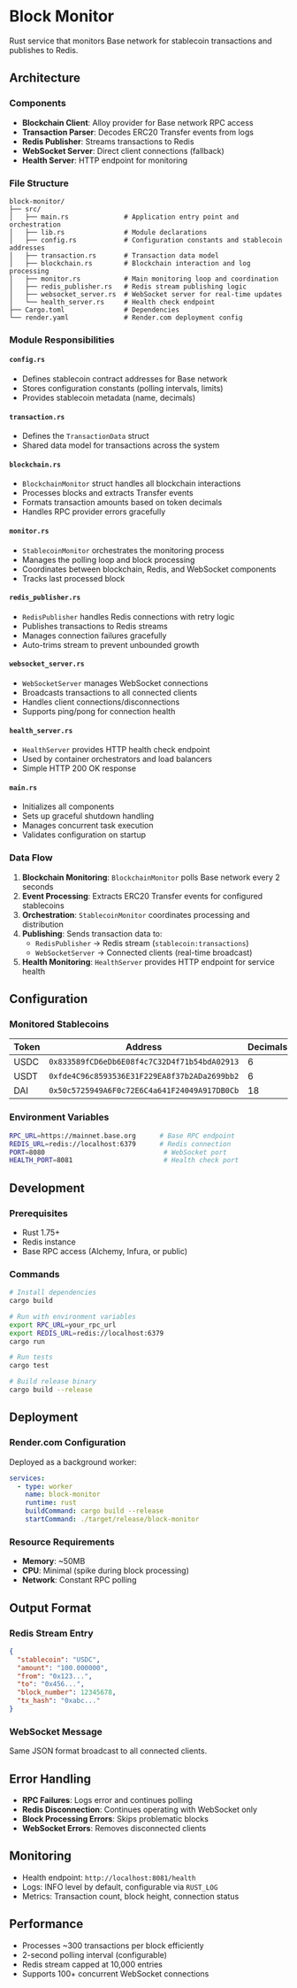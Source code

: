 # Block Monitor

Rust service that monitors Base network for stablecoin transactions and publishes to Redis.

## Architecture

### Components

- **Blockchain Client**: Alloy provider for Base network RPC access
- **Transaction Parser**: Decodes ERC20 Transfer events from logs
- **Redis Publisher**: Streams transactions to Redis
- **WebSocket Server**: Direct client connections (fallback)
- **Health Server**: HTTP endpoint for monitoring
### File Structure

```
block-monitor/
├── src/
│   ├── main.rs              # Application entry point and orchestration
│   ├── lib.rs               # Module declarations
│   ├── config.rs            # Configuration constants and stablecoin addresses
│   ├── transaction.rs       # Transaction data model
│   ├── blockchain.rs        # Blockchain interaction and log processing
│   ├── monitor.rs           # Main monitoring loop and coordination
│   ├── redis_publisher.rs   # Redis stream publishing logic
│   ├── websocket_server.rs  # WebSocket server for real-time updates
│   └── health_server.rs     # Health check endpoint
├── Cargo.toml               # Dependencies
└── render.yaml              # Render.com deployment config
```

### Module Responsibilities

#### `config.rs`
- Defines stablecoin contract addresses for Base network
- Stores configuration constants (polling intervals, limits)
- Provides stablecoin metadata (name, decimals)

#### `transaction.rs`
- Defines the `TransactionData` struct
- Shared data model for transactions across the system

#### `blockchain.rs`
- `BlockchainMonitor` struct handles all blockchain interactions
- Processes blocks and extracts Transfer events
- Formats transaction amounts based on token decimals
- Handles RPC provider errors gracefully

#### `monitor.rs`
- `StablecoinMonitor` orchestrates the monitoring process
- Manages the polling loop and block processing
- Coordinates between blockchain, Redis, and WebSocket components
- Tracks last processed block

#### `redis_publisher.rs`
- `RedisPublisher` handles Redis connections with retry logic
- Publishes transactions to Redis streams
- Manages connection failures gracefully
- Auto-trims stream to prevent unbounded growth

#### `websocket_server.rs`
- `WebSocketServer` manages WebSocket connections
- Broadcasts transactions to all connected clients
- Handles client connections/disconnections
- Supports ping/pong for connection health

#### `health_server.rs`
- `HealthServer` provides HTTP health check endpoint
- Used by container orchestrators and load balancers
- Simple HTTP 200 OK response

#### `main.rs`
- Initializes all components
- Sets up graceful shutdown handling
- Manages concurrent task execution
- Validates configuration on startup

### Data Flow

1. **Blockchain Monitoring**: `BlockchainMonitor` polls Base network every 2 seconds
2. **Event Processing**: Extracts ERC20 Transfer events for configured stablecoins
3. **Orchestration**: `StablecoinMonitor` coordinates processing and distribution
4. **Publishing**: Sends transaction data to:
   - `RedisPublisher` → Redis stream (`stablecoin:transactions`)
   - `WebSocketServer` → Connected clients (real-time broadcast)
5. **Health Monitoring**: `HealthServer` provides HTTP endpoint for service health

## Configuration

### Monitored Stablecoins

| Token | Address | Decimals |
|-------|---------|----------|
| USDC | `0x833589fCD6eDb6E08f4c7C32D4f71b54bdA02913` | 6 |
| USDT | `0xfde4C96c8593536E31F229EA8f37b2ADa2699bb2` | 6 |
| DAI | `0x50c5725949A6F0c72E6C4a641F24049A917DB0Cb` | 18 |

### Environment Variables

```bash
RPC_URL=https://mainnet.base.org      # Base RPC endpoint
REDIS_URL=redis://localhost:6379      # Redis connection
PORT=8080                              # WebSocket port
HEALTH_PORT=8081                       # Health check port
```

## Development

### Prerequisites

- Rust 1.75+
- Redis instance
- Base RPC access (Alchemy, Infura, or public)

### Commands

```bash
# Install dependencies
cargo build

# Run with environment variables
export RPC_URL=your_rpc_url
export REDIS_URL=redis://localhost:6379
cargo run

# Run tests
cargo test

# Build release binary
cargo build --release
```

## Deployment

### Render.com Configuration

Deployed as a background worker:

```yaml
services:
  - type: worker
    name: block-monitor
    runtime: rust
    buildCommand: cargo build --release
    startCommand: ./target/release/block-monitor
```

### Resource Requirements

- **Memory**: ~50MB
- **CPU**: Minimal (spike during block processing)
- **Network**: Constant RPC polling

## Output Format

### Redis Stream Entry

```json
{
  "stablecoin": "USDC",
  "amount": "100.000000",
  "from": "0x123...",
  "to": "0x456...",
  "block_number": 12345678,
  "tx_hash": "0xabc..."
}
```

### WebSocket Message

Same JSON format broadcast to all connected clients.

## Error Handling

- **RPC Failures**: Logs error and continues polling
- **Redis Disconnection**: Continues operating with WebSocket only
- **Block Processing Errors**: Skips problematic blocks
- **WebSocket Errors**: Removes disconnected clients

## Monitoring

- Health endpoint: `http://localhost:8081/health`
- Logs: INFO level by default, configurable via `RUST_LOG`
- Metrics: Transaction count, block height, connection status

## Performance

- Processes ~300 transactions per block efficiently
- 2-second polling interval (configurable)
- Redis stream capped at 10,000 entries
- Supports 100+ concurrent WebSocket connections